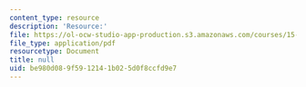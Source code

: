 ```yaml
---
content_type: resource
description: 'Resource:'
file: https://ol-ocw-studio-app-production.s3.amazonaws.com/courses/15-071-the-analytics-edge-spring-2017/be980d089f5912141b025d0f8ccfd9e7_Unit1_IntroductionR_AllSlides.pdf
file_type: application/pdf
resourcetype: Document
title: null
uid: be980d08-9f59-1214-1b02-5d0f8ccfd9e7
---
```

